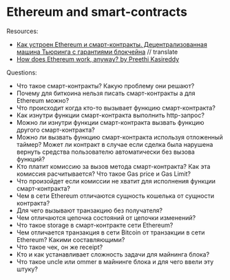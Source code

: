 # Ethereum and smart-contracts

Resources:

* [Как устроен Ethereum и смарт-контракты. Децентрализованная машина Тьюринга с гарантиями блокчейна](https://vas3k.ru/blog/ethereum/) // translate
* [How does Ethereum work, anyway? by Preethi Kasireddy](https://preethikasireddy.medium.com/how-does-ethereum-work-anyway-22d1df506369)

Questions:

* Что такое смарт-контракты? Какую проблему они решают?
* Почему для биткоина нельзя писать смарт-контракты а для Ethereum можно? 
* Что происходит когда кто-то вызывает функцию смарт-контракта?
* Как изнутри функции смарт-контракта выполнить http-запрос?
* Можно ли изнутри функции смарт-контракта вызвать функцию другого смарт-контракта? 
* Можно ли вызвать функцию смарт-контракта используя отложенный таймер? Может ли контракт в случае если сделка была нарушена вернуть средства пользователю автоматически без вызова функций? 
* Кто платит комиссию за вызов метода смарт-контракта? Как эта комиссия расчитывается? Что такое Gas price и Gas Limit?
* Что произойдет если комиссии не хватит для исполнения функции смарт-контракта?
* Чем в сети Ethereum отличаются сущность кошелька от сущности контракта?
* Для чего вызывают транзакцию без получателя?
* Чем отличаются цепочка состояний от цепочки изменений?
* Что такое storage в смарт-контракте сети Ethereum?
* Чем отличается транзакция в сети Bitcoin от транзакции в сети Ethereum? Какими составляющими?
* Что такое чек, он же receipt?
* Кто и как устанавливает сложность задачи для майнинга блока?
* Что такое uncle или ommer в майнинге блока и для чего ввели эту штуку?
